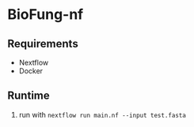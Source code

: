 # BioFung-nf
## Requirements
* Nextflow
* Docker

## Runtime
1. run with `nextflow run main.nf --input test.fasta`

